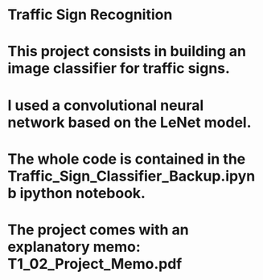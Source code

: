 # Traffic Sign Recognition
# This project consists in building an image classifier for traffic signs.
# I used a convolutional neural network based on the LeNet model.

# The whole code is contained in the Traffic_Sign_Classifier_Backup.ipynb ipython notebook.

# The project comes with an explanatory memo: T1_02_Project_Memo.pdf
